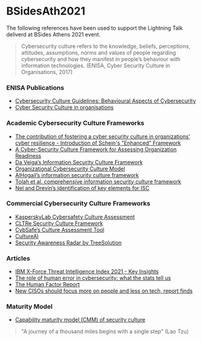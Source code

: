 # BSidesAth2021

The following references have been used to support the Lightning Talk deliverd at BSides Athens 2021 event.

> Cybersecurity culture refers to the knowledge, beliefs, perceptions, attitudes, assumptions, norms and values of people regarding cybersecurity and how they manifest in people’s behaviour with information technologies. (ENISA, Cyber Security Culture in Organisations, 2017)

### ENISA Publications

- [Cybersecurity Culture Guidelines: Behavioural Aspects of Cybersecurity](https://www.enisa.europa.eu/publications/cybersecurity-culture-guidelines-behavioural-aspects-of-cybersecurity)
- [Cyber Security Culture in organisations](https://www.enisa.europa.eu/publications/cyber-security-culture-in-organisations)

### Academic Cybersecurity Culture Frameworks

- [The contribution of fostering a cyber security culture in organizations’ cyber resilience - Introduction of Schein's "Enhanced" Framework](https://apothesis.eap.gr/bitstream/repo/50704/1/Dissertation-134329-Michail%20Michalos.pdf)
- [A Cyber-Security Culture Framework for Assessing Organization Readiness](https://www.tandfonline.com/doi/full/10.1080/08874417.2020.1845583)
- [Da Veiga’s Information Security Culture Framework](https://www.sciencedirect.com/science/article/pii/S0167404809000923)
- [Organizational Cybersecurity Culture Model](http://web.mit.edu/smadnick/www/wp/2020-05.pdf)
- [AlHogail’s information security culture framework](https://www.sciencedirect.com/science/article/abs/pii/S0747563215002447)
- [Tolah et al. comprehensive information security culture framework](https://ro.ecu.edu.au/ecuworkspost2013/6513/)
- [Nel and Drevin’s identification of key elements for ISC](https://repository.nwu.ac.za/handle/10394/33425)

### Commercial Cybersecurity Culture Frameworks
- [KasperskyLab Cybersafety Culture Assessment](https://media.kaspersky.com/en/business-security/enterprise/KL_CyberSafety%20Culture%20Assessment_overview.pdf)
- [CLTRe Security Culture Framework](https://get.clt.re/)
- [CybSafe’s Culture Assessment Tool](https://www.cybsafe.com/whitepapers/cybsafe-culture-assessment-tool-whitepaper/)
- [CultureAI](https://www.culture.ai/)
- [Security Awareness Radar by TreeSolution ](https://www.treesolution.com/news-tags/security-awareness-radar)

### Articles
- [IBM X-Force Threat Intelligence Index 2021 - Key Insights](https://www.securityhq.com/reports/ibm-x-force-threat-intelligence-index-2021/)
- [The role of human error in cybersecurity: what the stats tell us](https://www.comparitech.com/blog/information-security/human-error-cybersecurity-stats/)
- [The Human Factor Report](https://www.proofpoint.com/us/resources/threat-reports/human-factor)
- [New CISOs should focus more on people and less on tech, report finds](https://www.scmagazine.com/home/security-news/new-cisos-should-focus-more-people-and-less-on-tech-report-finds/)

### Maturity Model
- [Capability maturity model (CMM) of security culture](https://www.treesolution.com/news-english/cyber-security-culture)

> "A journey of a thousand miles begins with a single step" (Lao Tzu)

